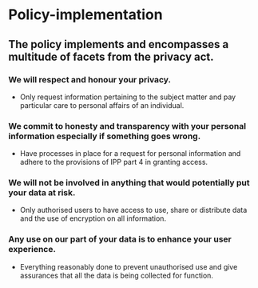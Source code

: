 # Policy-implementation

## The policy implements and encompasses a multitude of facets from the privacy act.

### We will respect and honour your privacy.
* Only request information pertaining to the subject matter and pay particular care to personal affairs of an individual.

### We commit to honesty and transparency with your personal information especially if something goes wrong.
* Have processes in place for a request for personal information and adhere to the provisions of IPP part 4 in granting access.

### We will not be involved in anything that would potentially put your data at risk.
* Only authorised users to have access to use, share or distribute data and the use of encryption on all information.

### Any use on our part of your data is to enhance your user experience.
* Everything reasonably done to prevent unauthorised use and give assurances that all the data is being collected for function.



